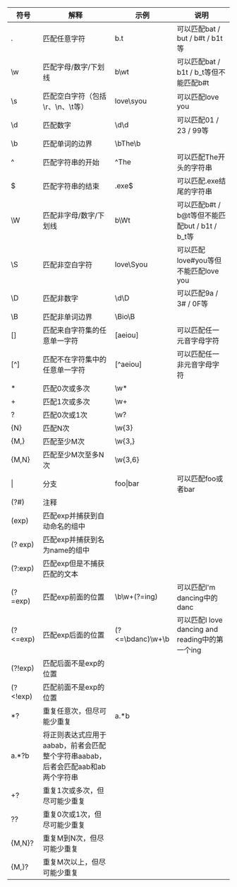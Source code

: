 | 符号 |	解释 | 示例|	说明 |
| ------ | -------|------|------|
|.	|匹配任意字符	|b.t	|可以匹配bat / but / b#t / b1t等
|\w	|匹配字母/数字/下划线|	b\wt	|可以匹配bat / b1t / b_t等但不能匹配b#t
|\s	|匹配空白字符（包括\r、\n、\t等）|	love\syou	|可以匹配love you
|\d	|匹配数字|	\d\d	|可以匹配01 / 23 / 99等
|\b	|匹配单词的边界|	\bThe\b	
|^	|匹配字符串的开始|	^The	|可以匹配The开头的字符串
|$	|匹配字符串的结束|	.exe$	|可以匹配.exe结尾的字符串
|\W	|匹配非字母/数字/下划线	|b\Wt	|可以匹配b#t / b@t等但不能匹配but / b1t / b_t等
|\S	|匹配非空白字符|	love\Syou	|可以匹配love#you等但不能匹配love you
|\D	|匹配非数字	|\d\D	|可以匹配9a / 3# / 0F等
|\B	|匹配非单词边界	|\Bio\B	
|[]	|匹配来自字符集的任意单一字符|	[aeiou]	|可以匹配任一元音字母字符
|[^]	|匹配不在字符集中的任意单一字符	|[^aeiou]	|可以匹配任一非元音字母字符
|*	|匹配0次或多次|	\w*	|
|+	|匹配1次或多次|	\w+	|
|?	|匹配0次或1次	|\w?	|
|{N}	|匹配N次	|\w{3}	|
|{M,}	|匹配至少M次	|\w{3,}	|
|{M,N}	|匹配至少M次至多N次	|\w{3,6}	|
|\|	|分支	|foo\|bar	|可以匹配foo或者bar|
|(?#)|	注释		|
|(exp)	|匹配exp并捕获到自动命名的组中	|	
|(? <name>exp)	|匹配exp并捕获到名为name的组中		|
|(?:exp)	|匹配exp但是不捕获匹配的文本	|	
|(?=exp)	|匹配exp前面的位置	|\b\w+(?=ing)	|可以匹配I'm dancing中的danc|
|(?<=exp)	|匹配exp后面的位置	|(?<=\bdanc)\w+\b	|可以匹配I love dancing and reading中的第一个ing|
|(?!exp)	|匹配后面不是exp的位置		|
|(?<!exp)	|匹配前面不是exp的位置	|	
|*?	|重复任意次，但尽可能少重复|	a.*b
|a.*?b	|将正则表达式应用于aabab，前者会匹配整个字符串aabab，后者会匹配aab和ab两个字符串
|+?	|重复1次或多次，但尽可能少重复		|
|??	|重复0次或1次，但尽可能少重复	|	
|{M,N}?|	重复M到N次，但尽可能少重复		|
|{M,}?	|重复M次以上，但尽可能少重复		|